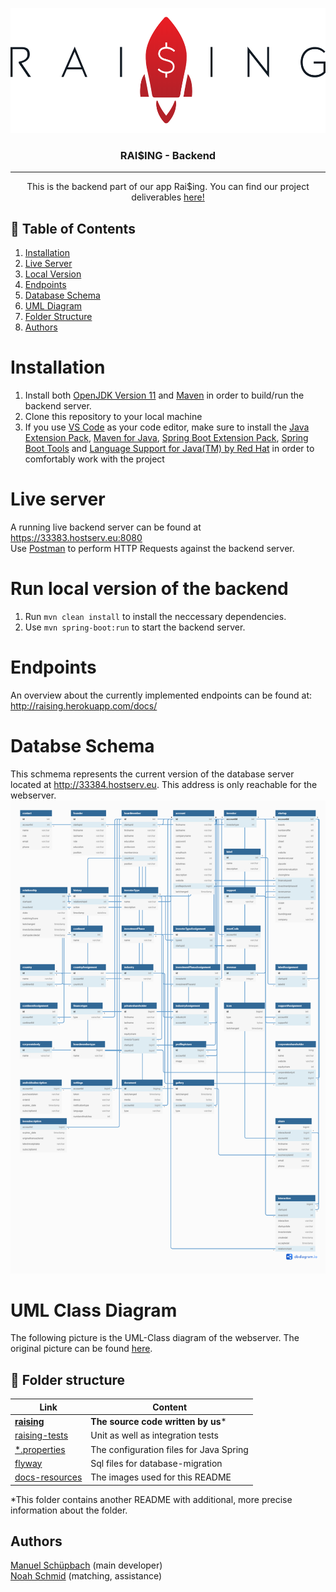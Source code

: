 <p align="center">
  <a href="" rel="noopener">
 <img width=550px height=200px src="docs-resources/raising_schrift.PNG" alt="Project logo"></a>
</p>

<h3 align="center">RAI$ING - Backend</h3>

---

<p align="center"> This is the backend part of our app Rai$ing. You can find our project deliverables <a href="https://github.com/olistaehli/raising-deliverables">here!</a>
    <br> 
</p>

## 📝 Table of Contents
1. [Installation](#install)
2. [Live Server](#live)
3. [Local Version](#local)
4. [Endpoints](#endpoints)
5. [Database Schema](#schema)
6. [UML Diagram](#uml)
7. [Folder Structure](#folderstructure)
8. [Authors](#authors)

# Installation <a name="install">
1. Install both [OpenJDK Version 11](https://www.java.com/de/download/) and [Maven](http://maven.apache.org/download.cgi) in order to build/run the backend server. <br />
1. Clone this repository to your local machine
1. If you use [VS Code](https://code.visualstudio.com/) as your code editor, make sure to install the [Java Extension Pack](https://marketplace.visualstudio.com/items?itemName=vscjava.vscode-java-pack), [Maven for Java](https://marketplace.visualstudio.com/items?itemName=vscjava.vscode-maven), [Spring Boot Extension Pack](https://marketplace.visualstudio.com/items?itemName=Pivotal.vscode-boot-dev-pack), [Spring Boot Tools](https://marketplace.visualstudio.com/items?itemName=Pivotal.vscode-spring-boot) and [Language Support for Java(TM) by Red Hat](https://marketplace.visualstudio.com/items?itemName=redhat.java) in order to comfortably work with the project

# Live server <a name="live">
A running live backend server can be found at https://33383.hostserv.eu:8080<br />
Use [Postman](https://www.postman.com/downloads/) to perform HTTP Requests against the backend server.

# Run local version of the backend <a name="local">
1. Run `mvn clean install` to install the neccessary dependencies.<br />
1. Use `mvn spring-boot:run` to start the backend server. 

# Endpoints <a name="endpoints">
An overview about the currently implemented endpoints can be found at: http://raising.herokuapp.com/docs/

# Databse Schema <a name="schema">
This schmema represents the current version of the database server located at http://33384.hostserv.eu. This address is only reachable for the webserver.
![schema.png](/docs-resources/schema.png)
  
# UML Class Diagram <a name="uml">
The following picture is the UML-Class diagram of the webserver. The original picture can be found [here](/docs-resources/raising-backend-class-diagramm.svg).
  
## 📁 Folder structure <a name = "folderstructure"></a>

| Link | Content |
|---|---|
**<a href="/src/main/java/ch/raising">raising</a>** | **The source code written by us***
<a href="/src/test/java/ch/raising/test">raising-tests</a> | Unit as well as integration tests
<a href="/src/main/resources">*.properties</a> | The configuration files for Java Spring
<a href="/src/main/resources/db/migration">flyway</a> | Sql files for database-migration
<a href="/docs-resources">docs-resources</a> | The images used for this README

*This folder contains another README with additional, more precise information about the folder.

## Authors <a name="authors"/>

[Manuel Schüpbach](https://github.com/maschuep) (main developer) <br /> [Noah Schmid](https://github.com/noahschmid) (matching, assistance)

